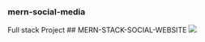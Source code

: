 ### mern-social-media
 Full stack Project
##   M E R N - S T A C K - S O C I A L - W E B S I T E 
 
<img src="https://github.com/yxshwant/MERN-STACK-SOCIAL-WEBSITE/blob/main/client/Media-Manager-Preview.gif">

